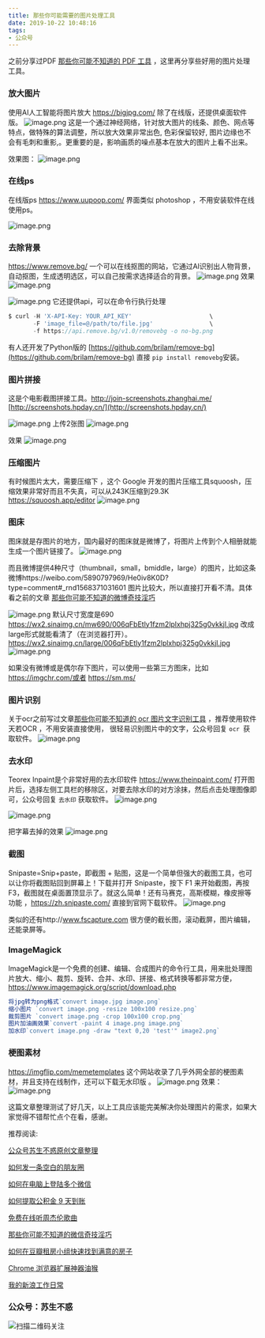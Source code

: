 ```yaml
---
title: 那些你可能需要的图片处理工具
date: 2019-10-22 10:48:16
tags:
- 公众号
---
```

 之前分享过PDF [那些你可能不知道的 PDF 工具](https://mp.weixin.qq.com/s/-ycONLAF7n-Xmvv4-NN-cg) ，这里再分享些好用的图片处理工具。

### 放大图片
使用AI人工智能将图片放大 https://bigjpg.com/ 除了在线版，还提供桌面软件版。
![image.png](https://user-gold-cdn.xitu.io/2019/10/16/16dd541d6a20ae02?w=786&h=600&f=png&s=29606)
这是一个通过神经网络，针对放大图片的线条、颜色、网点等特点，做特殊的算法调整，所以放大效果非常出色, 色彩保留较好, 图片边缘也不会有毛刺和重影,。更重要的是，影响画质的噪点基本在放大的图片上看不出来。

效果图：
![image.png](https://user-gold-cdn.xitu.io/2019/10/16/16dd541d6a4531e3?w=1000&h=2000&f=png&s=144884)

 
### 在线ps
在线版ps https://www.uupoop.com/ 界面类似 photoshop ，不用安装软件在线使用ps。

![image.png](https://user-gold-cdn.xitu.io/2019/10/16/16dd541d6a326a7e?w=1240&h=617&f=png&s=156510)


### 去除背景
https://www.remove.bg/ 一个可以在线抠图的网站，它通过AI识别出人物背景，自动抠图，生成透明选区，可以自己按需求选择适合的背景。
![image.png](https://user-gold-cdn.xitu.io/2019/10/16/16dd541d6c9e7dc8?w=867&h=428&f=png&s=335325)
效果
![image.png](https://user-gold-cdn.xitu.io/2019/10/16/16dd541d6ca537fe?w=1134&h=439&f=png&s=279858)

![image.png](https://user-gold-cdn.xitu.io/2019/10/16/16dd541d6cbaeb3b?w=667&h=375&f=png&s=133481)
它还提供api，可以在命令行执行处理
```js
$ curl -H 'X-API-Key: YOUR_API_KEY'                      \
       -F 'image_file=@/path/to/file.jpg'                \
       -f https://api.remove.bg/v1.0/removebg -o no-bg.png
```

有人还开发了Python版的 [https://github.com/brilam/remove-bg](https://github.com/brilam/remove-bg)
直接 `pip install removebg`安装。 

### 图片拼接
这是个电影截图拼接工具。http://join-screenshots.zhanghai.me/ [http://screenshots.hpday.cn/](http://screenshots.hpday.cn/)

![image.png](https://user-gold-cdn.xitu.io/2019/10/16/16dd541d966e6131?w=1240&h=453&f=png&s=80625)
上传2张图
![image.png](https://user-gold-cdn.xitu.io/2019/10/16/16dd541d96ccad37?w=595&h=578&f=png&s=326938)

效果
![image.png](https://user-gold-cdn.xitu.io/2019/10/16/16dd541d994e9156?w=936&h=512&f=png&s=512442)

### 压缩图片
有时候图片太大，需要压缩下 ，这个 Google 开发的图片压缩工具squoosh，压缩效果非常好而且不失真，可以从243K压缩到29.3K  https://squoosh.app/editor
![image.png](https://user-gold-cdn.xitu.io/2019/10/16/16dd541d992cbe8e?w=1240&h=599&f=png&s=436958)


### 图床
图床就是存图片的地方，国内最好的图床就是微博了，将图片上传到个人相册就能生成一个图片链接了。
![image.png](https://user-gold-cdn.xitu.io/2019/10/16/16dd541d9f1e433f?w=1027&h=576&f=png&s=148729)

而且微博提供4种尺寸（thumbnail，small，bmiddle，large）的图片，比如这条微博https://weibo.com/5890797969/He0iv8K0D?type=comment#_rnd1568371031601 图片比较大，所以直接打开看不清。具体看之前的文章 [那些你可能不知道的微博奇技淫巧](https://mp.weixin.qq.com/s/j7VhoZXmUTnOWC5C_B8jlQ)

![image.png](https://user-gold-cdn.xitu.io/2019/10/16/16dd541d9a5ce22e?w=690&h=281&f=png&s=299813)
默认尺寸宽度是690 https://wx2.sinaimg.cn/mw690/006qFbEtly1fzm2lplxhpj325g0vkkjl.jpg
改成large形式就能看清了（在浏览器打开）。https://wx2.sinaimg.cn/large/006qFbEtly1fzm2lplxhpj325g0vkkjl.jpg
![image.png](https://user-gold-cdn.xitu.io/2019/10/16/16dd541dbf348e0e?w=1240&h=505&f=png&s=564670)


如果没有微博或是偶尔存下图片，可以使用一些第三方图床，比如 https://imgchr.com/或者 https://sm.ms/
 

### 图片识别
关于ocr之前写过文章[那些你可能不知道的 ocr 图片文字识别工具](https://mp.weixin.qq.com/s/CHb3gOMfGjwNjaznbv0R4g)
，推荐使用软件天若OCR ，不用安装直接使用， 很轻易识别图片中的文字，公众号回复 `ocr `获取软件。
![image.png](https://user-gold-cdn.xitu.io/2019/10/16/16dd541dc0b9cf39?w=976&h=432&f=png&s=280621)
 

 ### 去水印
Teorex Inpaint是个非常好用的去水印软件 https://www.theinpaint.com/ 打开图片后，选择左侧工具栏的移除区，对要去除水印的对方涂抹，然后点击处理图像即可，公众号回复 `去水印` 获取软件。
![image.png](https://user-gold-cdn.xitu.io/2019/10/16/16dd541dc34ee412?w=1089&h=669&f=png&s=295657)

![image.png](https://user-gold-cdn.xitu.io/2019/10/16/16dd541dd23cf0d0?w=1240&h=676&f=png&s=614474)

把字幕去掉的效果
![image.png](https://user-gold-cdn.xitu.io/2019/10/16/16dd541dd2ac5b2f?w=1078&h=537&f=png&s=260469)


### 截图
Snipaste=Snip+paste，即截图 + 贴图，这是一个简单但强大的截图工具，也可以让你将截图贴回到屏幕上！下载并打开 Snipaste，按下 F1 来开始截图，再按 F3，截图就在桌面置顶显示了。就这么简单！还有马赛克，高斯模糊，橡皮擦等功能 ，https://zh.snipaste.com/ 直接到官网下载软件。
![image.png](https://user-gold-cdn.xitu.io/2019/10/16/16dd541dd6cdd926?w=800&h=607&f=png&s=28230)

类似的还有http://www.fscapture.com 很方便的截长图，滚动截屏，图片编辑，还能录屏等。
###  ImageMagick 
ImageMagick是一个免费的创建、编辑、合成图片的命令行工具，用来批处理图片放大、缩小、裁剪、旋转、合并、水印、拼接、格式转换等都非常方便，https://www.imagemagick.org/script/download.php 
```js
将jpg转为png格式`convert image.jpg image.png`
缩小图片 `convert image.png -resize 100x100 resize.png`
裁剪图片 `convert image.png -crop 100x100 crop.png`
图片加油画效果`convert -paint 4 image.png image.png`
加水印`convert image.png -draw "text 0,20 'test'" image2.png`
```
### 梗图素材
https://imgflip.com/memetemplates 这个网站收录了几乎外网全部的梗图素材，并且支持在线制作，还可以下载无水印版 。
![image.png](https://user-gold-cdn.xitu.io/2019/10/16/16dd541deb0cf9bb?w=1080&h=513&f=png&s=595342)
效果：
![image.png](https://user-gold-cdn.xitu.io/2019/10/16/16dd541deee4b6ec?w=487&h=330&f=png&s=258681)


这篇文章整理测试了好几天，以上工具应该能完美解决你处理图片的需求，如果大家觉得不错帮忙点个在看，感谢。

 
推荐阅读:

[公众号苏生不惑原创文章整理](https://mp.weixin.qq.com/s/iL6WyI-TChtjZMuu5G5W8A)

[如何发一条空白的朋友圈](https://mp.weixin.qq.com/s/Xz1m-mqtCcBF_4hmGCpkUQ)

[如何在电脑上登陆多个微信](https://mp.weixin.qq.com/s/_3AeNahwbs8c3UJ0is1t4A)

[如何提取公积金 9 天到账](https://mp.weixin.qq.com/s/qyFvOgHf1mXwPKO0tQwUyg)

[免费在线听周杰伦歌曲](https://mp.weixin.qq.com/s/1omFkK5PPyeJEzUTagj9qg)

[那些你可能不知道的微信奇技淫巧](https://mp.weixin.qq.com/s/eGDO0Y8el_dsEyriCoAgog)

[如何在豆瓣租房小组快速找到满意的房子](https://mp.weixin.qq.com/s/k5lBwiDzGgSU3fh2v2Rw9A)

[Chrome 浏览器扩展神器油猴](https://mp.weixin.qq.com/s/adJFh_9LH0N-vvvYaiQqXg)

[我的新浪工作日常](https://mp.weixin.qq.com/s/mI5kubVY2t5jwJ9ub7A1iA)

### 公众号：苏生不惑
 ![扫描二维码关注](https://user-gold-cdn.xitu.io/2019/10/14/16dca703734ebde6?w=344&h=344&f=jpeg&s=4187)